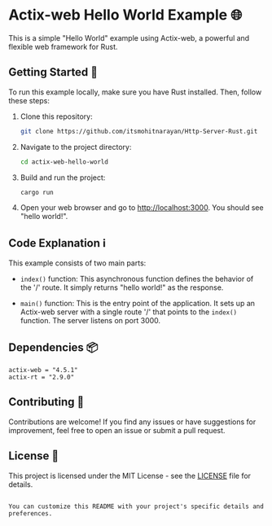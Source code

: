 # Actix-web Hello World Example 🌐

This is a simple "Hello World" example using Actix-web, a powerful and flexible web framework for Rust.

## Getting Started 🚀

To run this example locally, make sure you have Rust installed. Then, follow these steps:

1. Clone this repository:

   ```bash
   git clone https://github.com/itsmohitnarayan/Http-Server-Rust.git
    ```

2. Navigate to the project directory:

   ```bash
   cd actix-web-hello-world
   ```

3. Build and run the project:

   ```bash
   cargo run
   ```

4. Open your web browser and go to [http://localhost:3000](http://localhost:3000). You should see "hello world!".

## Code Explanation ℹ️

This example consists of two main parts:

- `index()` function: This asynchronous function defines the behavior of the '/' route. It simply returns "hello world!" as the response.
  
- `main()` function: This is the entry point of the application. It sets up an Actix-web server with a single route '/' that points to the `index()` function. The server listens on port 3000.

## Dependencies 📦
```
actix-web = "4.5.1"
actix-rt = "2.9.0"
```

## Contributing 🤝

Contributions are welcome! If you find any issues or have suggestions for improvement, feel free to open an issue or submit a pull request.

## License 📄

This project is licensed under the MIT License - see the [LICENSE](LICENSE) file for details.
```

You can customize this README with your project's specific details and preferences.